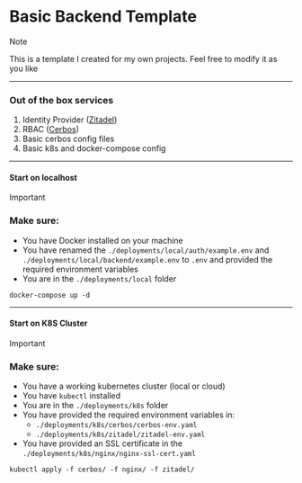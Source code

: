 # Basic Backend Template

> [!NOTE]
> This is a template I created for my own projects. Feel free to modify it as you like

---

### Out of the box services

1. Identity Provider ([Zitadel](https://zitadel.com))
2. RBAC ([Cerbos](https://www.cerbos.dev))
3. Basic cerbos config files
4. Basic k8s and docker-compose config

---

#### Start on localhost

> [!IMPORTANT]
>
> ### Make sure:
>
> - You have Docker installed on your machine
> - You have renamed the `./deployments/local/auth/example.env` and `./deployments/local/backend/example.env` to `.env` and provided the required environment variables
> - You are in the `./deployments/local` folder

```shell
docker-compose up -d
```

---

#### Start on K8S Cluster

> [!IMPORTANT]
>
> ### Make sure:
>
> - You have a working kubernetes cluster (local or cloud)
> - You have `kubectl` installed
> - You are in the `./deployments/k8s` folder
> - You have provided the required environment variables in:
>   - `./deployments/k8s/cerbos/cerbos-env.yaml`
>   - `./deployments/k8s/zitadel/zitadel-env.yaml`
> - You have provided an SSL certificate in the `./deployments/k8s/nginx/nginx-ssl-cert.yaml`

```shell
kubectl apply -f cerbos/ -f nginx/ -f zitadel/
```
